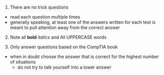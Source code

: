 1. There are no trick questions
- read each question multiple times
- generally speaking, at least one of the answers written for each test is meant to pull attention away from the correct answer

2. Note all **bold** *italics* and All UPPERCASE words

3. Only answer questions based on the CompTIA book
  - when in doubt choose the answer that is correct for the highest number of situations
      - do not try to talk yourself into a lower answer
   
